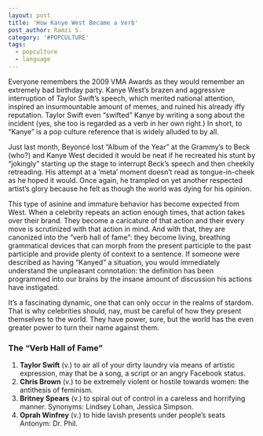 ```yaml
---
layout: post
title: 'How Kanye West Became a Verb'
post_author: Ramzi S.
category: '#POPCULTURE'
tags:
  - popculture
  - language
---
```


Everyone remembers the 2009 VMA Awards as they would remember an extremely bad birthday party. Kanye West’s brazen and aggressive interruption of Taylor Swift’s speech, which merited national attention, inspired an insurmountable amount of memes, and ruined his already iffy reputation. Taylor Swift even “swifted” Kanye by writing a song about the incident (yes, she too is regarded as a verb in her own right.) In short, to “Kanye” is a pop culture reference that is widely alluded to by all.

Just last month, Beyoncé lost “Album of the Year” at the Grammy’s to Beck (who?) and Kanye West decided it would be neat if he recreated his stunt by “jokingly” starting up the stage to interrupt Beck’s speech and then cheekily retreading. His attempt at a ‘meta’ moment doesn’t read as tongue-in-cheek as he hoped it would. Once again, he trampled on yet another respected artist’s glory because he felt as though the world was dying for his opinion.

This type of asinine and immature behavior has become expected from West. When a celebrity repeats an action enough times, that action takes over their brand. They become a caricature of that action and their every move is scrutinized with that action in mind. And with that, they are canonized into the “verb hall of fame”: they become living, breathing grammatical devices that can morph from the present participle to the past participle and provide plenty of context to a sentence. If someone were described as having “Kanyed” a situation, you would immediately understand the unpleasant connotation: the definition has been programmed into our brains by the insane amount of discussion his actions have instigated.

It’s a fascinating dynamic, one that can only occur in the realms of stardom. That is why celebrities should, nay, must be careful of how they present themselves to the world. They have power, sure, but the world has the even greater power to turn their name against them.

### The “Verb Hall of Fame”
1. **Taylor Swift** (v.) to air all of your dirty laundry via means of artistic expression, may that be a song, a script or an angry Facebook status.
2. **Chris Brown** (v.) to be extremely violent or hostile towards women: the antithesis of feminism.
3. **Britney Spears** (v.) to spiral out of control in a careless and horrifying manner. Synonyms: Lindsey Lohan, Jessica Simpson.
4. **Oprah Winfrey** (v.) to hide lavish presents under people’s seats Antonym: Dr. Phil.
